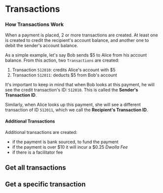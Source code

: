 # Transactions

### How Transactions Work
When a payment is placed, 2 or more transactions are created.  At least one is created to credit the recipient's account balance, and another one to debit the sender's account balance.  

As a simple example, let's say Bob sends $5 to Alice from his account balance.  From this action, two `Transactions` are created:

 1. Transaction `512010`: credits Alice's account with $5
 2. Transaction `512011`: deducts $5 from Bob's account

It's important to keep in mind that when Bob looks at this payment, he will see the credit transaction's ID: `512010`.  This is called the __Sender's Transaction ID__. 

Similarly, when Alice looks up this payment, she will see a different transaction of ID `512011`, which we call the __Recipient's Transaction ID__.

#### Additional Transactions
Additional transactions are created: 

 - if the payment is bank sourced, to fund the payment
 - if the payment is over $10 it will incur a $0.25 _Dwolla Fee_
 - if there is a facilitator fee


## Get all transactions

## Get a specific transaction